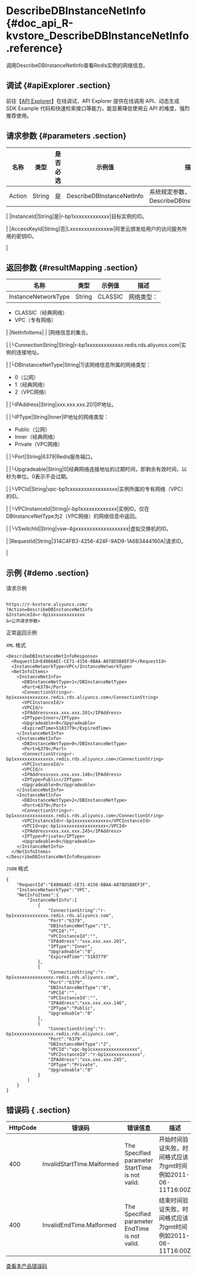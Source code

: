 # DescribeDBInstanceNetInfo {#doc_api_R-kvstore_DescribeDBInstanceNetInfo .reference}

调用DescribeDBInstanceNetInfo查看Redis实例的网络信息。

## 调试 {#apiExplorer .section}

前往【[API Explorer](https://api.aliyun.com/#product=R-kvstore&api=DescribeDBInstanceNetInfo)】在线调试，API Explorer 提供在线调用 API、动态生成 SDK Example 代码和快速检索接口等能力，能显著降低使用云 API 的难度，强烈推荐使用。

## 请求参数 {#parameters .section}

|名称|类型|是否必选|示例值|描述|
|--|--|----|---|--|
|Action|String|是|DescribeDBInstanceNetInfo|系统规定参数，取值：DescribeDBInstanceNetInfo。

 |
|InstanceId|String|是|r-bp1xxxxxxxxxxxxx|目标实例的ID。

 |
|AccessKeyId|String|否|Lxxxxxxxxxxxxxxw|阿里云颁发给用户的访问服务所用的密钥ID。

 |

## 返回参数 {#resultMapping .section}

|名称|类型|示例值|描述|
|--|--|---|--|
|InstanceNetworkType|String|CLASSIC|网络类型：

 -   CLASSIC（经典网络）
-   VPC（专有网络）

 |
|NetInfoItems| | |网络信息的集合。

 |
|└ConnectionString|String|r-bp1xxxxxxxxxxxxx.redis.rds.aliyuncs.com|实例的连接地址。

 |
|└DBInstanceNetType|String|1|该网络信息所属的网络类型：

 -   0（公网）
-   1（经典网络）
-   2（VPC网络）

 |
|└IPAddress|String|xxx.xxx.xxx.201|IP地址。

 |
|└IPType|String|Inner|IP地址的网络类型：

 -   Public（公网）
-   Inner（经典网络）
-   Private（VPC网络）

 |
|└Port|String|6379|Redis服务端口。

 |
|└Upgradeable|String|0|经典网络连接地址的过期时间，即剩余有效时间，以秒为单位。0表示不会过期。

 |
|└VPCId|String|vpc-bp1cxxxxxxxxxxxxxxxxx|实例所属的专有网络（VPC）的ID。

 |
|└VPCInstanceId|String|r-bp1xxxxxxxxxxxxx|实例ID，仅在DBInstanceNetType为2（VPC网络）的网络信息中返回。

 |
|└VSwitchId|String|vsw-4gxxxxxxxxxxxxxxxxxxx|虚拟交换机的ID。

 |
|RequestId|String|314C4FB3-4256-424F-9AD9-1A6B3444160A|请求ID。

 |

## 示例 {#demo .section}

请求示例

``` {#request_demo}

https://r-kvstore.aliyuncs.com/
?Action=DescribeDBInstanceNetInfo
&InstanceId=r-bp1xxxxxxxxxxxxx
&<公共请求参数>

```

正常返回示例

`XML` 格式

``` {#xml_return_success_demo}
<DescribeDBInstanceNetInfoResponse>
  <RequestId>E4866AEC-CE71-4156-8BAA-A078D5B8EF3F</RequestId>
  <InstanceNetworkType>VPC</InstanceNetworkType>
  <NetInfoItems>
    <InstanceNetInfo>
      <DBInstanceNetType>1</DBInstanceNetType>
      <Port>6379</Port>
      <ConnectionString>r-bp1xxxxxxxxxxxxx.redis.rds.aliyuncs.com</ConnectionString>
      <VPCInstanceId/>
      <VPCId/>
      <IPAddress>xxx.xxx.xxx.201</IPAddress>
      <IPType>Inner</IPType>
      <Upgradeable>0</Upgradeable>
      <ExpiredTime>5183779</ExpiredTime>
    </InstanceNetInfo>
    <InstanceNetInfo>
      <DBInstanceNetType>0</DBInstanceNetType>
      <Port>6379</Port>
      <ConnectionString>r-bp1xxxxxxxxxxxxxxx.redis.rds.aliyuncs.com</ConnectionString>
      <VPCInstanceId/>
      <VPCId/>
      <IPAddress>xxx.xxx.xxx.146</IPAddress>
      <IPType>Public</IPType>
      <Upgradeable>0</Upgradeable>
    </InstanceNetInfo>
    <InstanceNetInfo>
      <DBInstanceNetType>2</DBInstanceNetType>
      <Port>6379</Port>
      <ConnectionString>r-bp1xxxxxxxxxxxxxxx.redis.rds.aliyuncs.com</ConnectionString>
      <VPCInstanceId>r-bp1xxxxxxxxxxxxx</VPCInstanceId>
      <VPCId>vpc-bp1cxxxxxxxxxxxxxxxxx</VPCId>
      <IPAddress>xxx.xxx.xxx.245</IPAddress>
      <IPType>Private</IPType>
      <Upgradeable>0</Upgradeable>
    </InstanceNetInfo>
  </NetInfoItems>
</DescribeDBInstanceNetInfoResponse>

```

`JSON` 格式

``` {#json_return_success_demo}
{
	"RequestId":"E4866AEC-CE71-4156-8BAA-A078D5B8EF3F",
	"InstanceNetworkType":"VPC",
	"NetInfoItems":{
		"InstanceNetInfo":[
			{
				"ConnectionString":"r-bp1xxxxxxxxxxxxx.redis.rds.aliyuncs.com",
				"Port":"6379",
				"DBInstanceNetType":"1",
				"VPCId":"",
				"VPCInstanceId":"",
				"IPAddress":"xxx.xxx.xxx.201",
				"IPType":"Inner",
				"Upgradeable":"0",
				"ExpiredTime":"5183779"
			},
			{
				"ConnectionString":"r-bp1xxxxxxxxxxxxxxx.redis.rds.aliyuncs.com",
				"Port":"6379",
				"DBInstanceNetType":"0",
				"VPCId":"",
				"VPCInstanceId":"",
				"IPAddress":"xxx.xxx.xxx.146",
				"IPType":"Public",
				"Upgradeable":"0"
			},
			{
				"ConnectionString":"r-bp1xxxxxxxxxxxxxxx.redis.rds.aliyuncs.com",
				"Port":"6379",
				"DBInstanceNetType":"2",
				"VPCId":"vpc-bp1cxxxxxxxxxxxxxxxxx",
				"VPCInstanceId":"r-bp1xxxxxxxxxxxxx",
				"IPAddress":"xxx.xxx.xxx.245",
				"IPType":"Private",
				"Upgradeable":"0"
			}
		]
	}
}
```

## 错误码 { .section}

|HttpCode|错误码|错误信息|描述|
|--------|---|----|--|
|400|InvalidStartTime.Malformed|The Specified parameter StartTime is not valid.|开始时间验证失败，时间格式应该为gmt时间例如2011-06-11T16:00Z|
|400|InvalidEndTime.Malformed|The Specified parameter EndTime is not valid.|结束时间验证失败，时间格式应该为gmt时间例如2011-06-11T16:00Z|

[查看本产品错误码](https://error-center.aliyun.com/status/product/R-kvstore)

